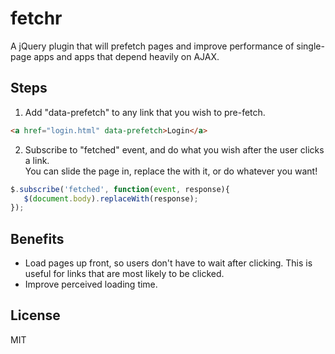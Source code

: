 # fetchr
   
   A jQuery plugin that will prefetch pages and improve performance of single-page apps and apps that depend heavily on AJAX.

## Steps

1) Add "data-prefetch" to any link that you wish to pre-fetch.  

```html
<a href="login.html" data-prefetch>Login</a>
```

2) Subscribe to "fetched" event, and do what you wish after the user clicks a link.  
You can slide the page in, replace the <body> with it, or do whatever you want!

```js
$.subscribe('fetched', function(event, response){
   $(document.body).replaceWith(response);
});
```

## Benefits

- Load pages up front, so users don't have to wait after clicking.  This is useful for links that are most likely to be clicked.
- Improve perceived loading time.

## License

  MIT